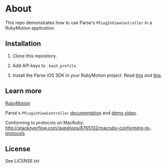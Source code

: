 # About

This repo demonstrates how to use Parse's `PFLogInViewController` in a RubyMotion application.

## Installation

1. Clone this repository.

2. Add API keys to `.bash_profile`.

3. Install the Parse iOS SDK in your RubyMotion project. Read [this](http://www.rubymotion.com/developer-center/guides/project-management/#_using_3rd_party_libraries) and  [this](http://stackoverflow.com/a/10453895/94154).

## Learn more

[RubyMotion](http://rubymotion.com)

Parse's `PFLoginViewController` [documentation](https://parse.com/docs/ios/api/Classes/PFLogInViewController.html) and [demo video](https://parse.com/tutorials/login-and-signup-views).

Conforming to protocols on MacRuby: http://stackoverflow.com/questions/8765132/macruby-conforming-to-protocols

## License

See LICENSE.txt